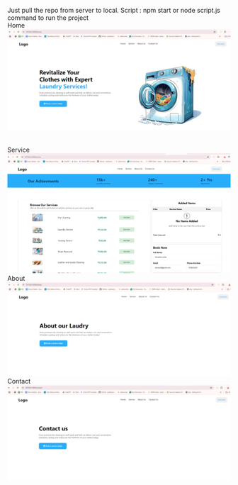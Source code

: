 Just pull the repo from server to local.
Script : npm start or node script.js command to run the project
<br>
Home 
<img src="home-page.jpg" />

<br>
Service 
<img src="service.jpg" />

<br>
About 
<img src="about.jpg" />

<br>
Contact 
<img src="contact.jpg" />
